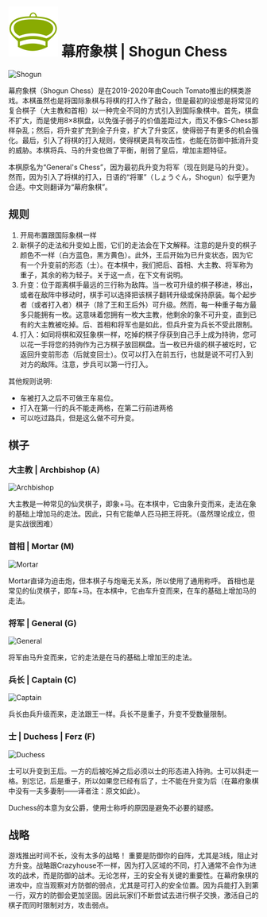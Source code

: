 # ![Shogun](https://github.com/gbtami/pychess-variants/blob/master/static/icons/shogun.svg) 幕府象棋 | Shogun Chess

![Shogun](https://github.com/gbtami/pychess-variants/blob/master/static/images/CVariantsGuide/ShogunPromotions3.png)

幕府象棋（Shogun Chess）是在2019-2020年由Couch Tomato推出的棋类游戏。本棋虽然也是将国际象棋与将棋的打入作了融合，但是最初的设想是将常见的复合棋子（大主教和首相）以一种完全不同的方式引入到国际象棋中。首先，棋盘不扩大，而是使用8×8棋盘，以免强子弱子的价值差距过大，而又不像S-Chess那样杂乱；然后，将升变扩充到全子升变，扩大了升变区，使得弱子有更多的机会强化。最后，引入了将棋的打入规则，使得棋更具有攻击性，也能在防御中抵消升变的威胁。本棋将兵、马的升变也做了平衡，削弱了皇后，增加主题特征。

本棋原名为“General's Chess”，因为最初兵升变为将军（现在则是马的升变）。然而，因为引入了将棋的打入，日语的“将軍”（しょうぐん，Shogun）似乎更为合适。中文则翻译为“幕府象棋”。

## 规则

1. 开局布置跟国际象棋一样
2. 新棋子的走法和升变如上图，它们的走法会在下文解释。注意的是升变的棋子颜色不一样（白方蓝色，黑方黄色）。此外，王后开始为已升变状态，因为它有一个升变前的形态（士）。在本棋中，我们把后、首相、大主教、将军称为重子，其余的称为轻子。关于这一点，在下文有说明。
3. 升变：位于距离棋手最远的三行称为敌阵。当一枚可升级的棋子移进，移出，或者在敌阵中移动时，棋手可以选择把该棋子翻转升级或保持原装。每个起步者（或者打入者）棋子（除了王和王后外）可升级。然而，每一种重子每方最多只能拥有一枚。这意味着您拥有一枚大主教，他剩余的象不可升变，直到已有的大主教被吃掉。后、首相和将军也是如此，但兵升变为兵长不受此限制。
4. 打入：如同将棋和双狂象棋一样，吃掉的棋子俘获到自己手上成为持驹，您可以花一手将您的持驹作为己方棋子放回棋盘。当一枚已升级的棋子被吃时，它返回升变前形态（后就变回士）。仅可以打入在前五行，也就是说不可打入到对方的敌阵。注意，步兵可以第一行打入。

其他规则说明:

* 车被打入之后不可做王车易位。
* 打入在第一行的兵不能走两格，在第二行前进两格
* 可以吃过路兵，但是这么做不可升变。

## 棋子

### 大主教 | Archbishop (A)

![Archbishop](https://github.com/gbtami/pychess-variants/blob/master/static/images/CVariantsGuide/ArchbishopShogun.png)

大主教是一种常见的仙灵棋子，即象+马。在本棋中，它由象升变而来，走法在象的基础上增加马的走法。因此，只有它能单人匹马把王将死。（虽然理论成立，但是实战很困难）

### 首相 | Mortar (M)

![Mortar](https://github.com/gbtami/pychess-variants/blob/master/static/images/CVariantsGuide/Mortar.png)

Mortar直译为迫击炮，但本棋子与炮毫无关系，所以使用了通用称呼。
首相也是常见的仙灵棋子，即车+马。在本棋中，它由车升变而来，在车的基础上增加马的走法。

### 将军 | General (G)

![General](https://github.com/gbtami/pychess-variants/blob/master/static/images/CVariantsGuide/General.png)

将军由马升变而来，它的走法是在马的基础上增加王的走法。

### 兵长 | Captain (C)

![Captain](https://github.com/gbtami/pychess-variants/blob/master/static/images/CVariantsGuide/Captain.png)

兵长由兵升级而来，走法跟王一样。兵长不是重子，升变不受数量限制。

### 士 | Duchess | Ferz (F)

![Duchess](https://github.com/gbtami/pychess-variants/blob/master/static/images/CVariantsGuide/Duchess.png)

士可以升变到王后。一方的后被吃掉之后必须以士的形态进入持驹。士可以斜走一格。别忘记，后是重子，所以如果您已经有后了，士不能在升变为后（在幕府象棋中没有一夫多妻制——译者注：原文如此）。

Duchess的本意为女公爵，使用士称呼的原因是避免不必要的疑惑。

## 战略

游戏推出时间不长，没有太多的战略！
重要是防御你的自阵，尤其是3线，阻止对方升变。战略跟Crazyhouse不一样，因为打入区域的不同，打入通常不会作为进攻的战术，而是防御的战术。无论怎样，王的安全有关键的重要性。在幕府象棋的进攻中，应当观察对方防御的弱点，尤其是可打入的安全位置。因为兵能打入到第一行，双方的防御会更加坚固。因此玩家们不断尝试去进行棋子交换，激活自己的棋子而同时限制对方，攻击弱点。